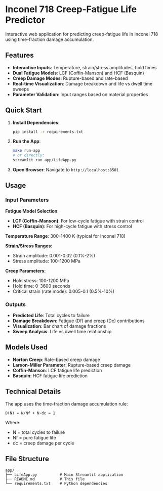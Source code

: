 # Inconel 718 Creep-Fatigue Life Predictor

Interactive web application for predicting creep-fatigue life in Inconel 718 using time-fraction damage accumulation.

## Features

- **Interactive Inputs**: Temperature, strain/stress amplitudes, hold times
- **Dual Fatigue Models**: LCF (Coffin-Manson) and HCF (Basquin)
- **Creep Damage Modes**: Rupture-based and rate-based
- **Real-time Visualization**: Damage breakdown and life vs dwell time sweeps
- **Parameter Validation**: Input ranges based on material properties

## Quick Start

1. **Install Dependencies**:
   ```bash
   pip install -r requirements.txt
   ```

2. **Run the App**:
   ```bash
   make run-app
   # or directly:
   streamlit run app/LifeApp.py
   ```

3. **Open Browser**: Navigate to `http://localhost:8501`

## Usage

### Input Parameters

**Fatigue Model Selection**:
- **LCF (Coffin-Manson)**: For low-cycle fatigue with strain control
- **HCF (Basquin)**: For high-cycle fatigue with stress control

**Temperature Range**: 300-1400 K (typical for Inconel 718)

**Strain/Stress Ranges**:
- Strain amplitude: 0.001-0.02 (0.1%-2%)
- Stress amplitude: 100-1200 MPa

**Creep Parameters**:
- Hold stress: 100-1200 MPa
- Hold time: 0-3600 seconds
- Critical strain (rate mode): 0.005-0.1 (0.5%-10%)

### Outputs

- **Predicted Life**: Total cycles to failure
- **Damage Breakdown**: Fatigue (Df) and creep (Dc) contributions
- **Visualization**: Bar chart of damage fractions
- **Sweep Analysis**: Life vs dwell time relationship

## Models Used

- **Norton Creep**: Rate-based creep damage
- **Larson-Miller Parameter**: Rupture-based creep damage
- **Coffin-Manson**: LCF fatigue life prediction
- **Basquin**: HCF fatigue life prediction

## Technical Details

The app uses the time-fraction damage accumulation rule:
```
D(N) = N/Nf + N·dc = 1
```

Where:
- N = total cycles to failure
- Nf = pure fatigue life
- dc = creep damage per cycle

## File Structure

```
app/
├── LifeApp.py          # Main Streamlit application
├── README.md           # This file
└── requirements.txt    # Python dependencies
```
